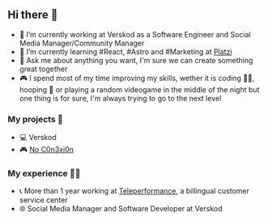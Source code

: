 ## Hi there 👋

- 🔭 I’m currently working at Verskod as a Software Engineer and Social Media Manager/Community Manager
- 🌱 I’m currently learning #React, #Astro and #Marketing at [Platzi](https://platzi.com/) 
- 💬 Ask me about anything you want, I'm sure we can create something great together
- 🎮 I spend most of my time improving my skills, wether it is coding 🧑‍💻, hooping 🏀 or playing a random videogame in the middle of the night but one thing is for sure, I'm always trying to go to the next level


### My projects 🚀

- 💻 Verskod 
- 🎮 [No C0n3xi0n](https://x.com/NoC0n3xi0n_CR) 


### My experience 👨‍💻

- 📞 More than 1 year working at [Teleperformance](https://www.teleperformance.com/en-us/locations/mexico-site/mexico/), a billingual customer service center
- 🌐 Social Media Manager and Software Developer at Verskod
